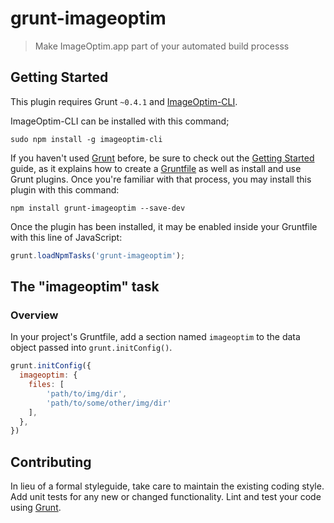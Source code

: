 # grunt-imageoptim

> Make ImageOptim.app part of your automated build processs

## Getting Started
This plugin requires Grunt `~0.4.1` and [ImageOptim-CLI](https://github.com/JamieMason/ImageOptim-CLI).

ImageOptim-CLI can be installed with this command;

```shell
sudo npm install -g imageoptim-cli
```

If you haven't used [Grunt](http://gruntjs.com/) before, be sure to check out the [Getting Started](http://gruntjs.com/getting-started) guide, as it explains how to create a [Gruntfile](http://gruntjs.com/sample-gruntfile) as well as install and use Grunt plugins. Once you're familiar with that process, you may install this plugin with this command:

```shell
npm install grunt-imageoptim --save-dev
```

Once the plugin has been installed, it may be enabled inside your Gruntfile with this line of JavaScript:

```js
grunt.loadNpmTasks('grunt-imageoptim');
```

## The "imageoptim" task

### Overview
In your project's Gruntfile, add a section named `imageoptim` to the data object passed into `grunt.initConfig()`.

```js
grunt.initConfig({
  imageoptim: {
    files: [
    	'path/to/img/dir',
    	'path/to/some/other/img/dir'
    ],
  },
})
```

## Contributing
In lieu of a formal styleguide, take care to maintain the existing coding style. Add unit tests for any new or changed functionality. Lint and test your code using [Grunt](http://gruntjs.com/).


